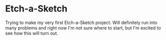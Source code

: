 # Etch-a-Sketch

Trying to make my very first Etch-a-Sketch project. Will definitely run into many problems and right now I'm not sure where to start, but I'm excited to see how this will turn out.